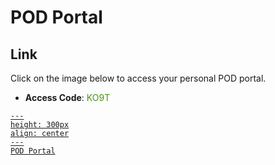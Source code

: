 # POD Portal

## Link
Click on the image below to access your personal POD portal.

- **Access Code**: <span style='color:#479608'>KO9T</span>

<a href="https://portal.ace.aviatrixlab.com/ " target="_blank">

```{figure} images/pod.png
---
height: 300px
align: center
---
POD Portal
```

</a>